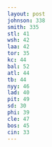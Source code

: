 ```yaml
---
layout: post
johnson: 338
smith: 335
stl: 41
wsh: 42
laa: 42
tor: 35
kc: 44
bal: 52
atl: 44
tb: 44
nyy: 46
lad: 40
pit: 49
sd: 30
phi: 39
cle: 47
bos: 45
cin: 33
---
```

